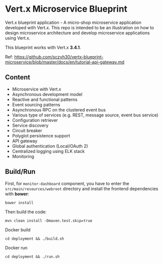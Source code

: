 # Vert.x Microservice Blueprint

Vert.x blueprint application - A micro-shop microservice application developed with Vert.x.
This repo is intended to be an illustration on how to design microservice architecture and develop microservice applications using Vert.x.

This blueprint works with Vert.x **3.4.1**.

Ref: https://github.com/sczyh30/vertx-blueprint-microservice/blob/master/docs/en/tutorial-api-gateway.md

## Content

- Microservice with Vert.x
- Asynchronous development model
- Reactive and functional patterns
- Event sourcing patterns
- Asynchronous RPC on the clustered event bus
- Various type of services (e.g. REST, message source, event bus service)
- Configuration retriever
- Service discovery
- Circuit breaker
- Polyglot persistence support
- API gateway
- Global authentication (Local/OAuth 2)
- Centralized logging using ELK stack
- Monitoring

## Build/Run

First, for `monitor-dashboard` component, you have to enter the `src/main/resources/webroot` directory and install the frontend dependencies with **bower**:

```
bower install
```

Then build the code:
```
mvn clean install -Dmaven.test.skip=true
```

Docker build
```
cd deployment && ./build.sh
```

Docker run
```
cd deployment && ./run.sh
```
